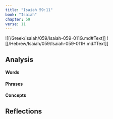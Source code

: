 ```yaml
---
title: "Isaiah 59:11"
book: "Isaiah"
chapter: 59
verse: 11
---
```

![[/Greek/Isaiah/059/Isaiah-059-011G.md#Text]]
![[/Hebrew/Isaiah/059/Isaiah-059-011H.md#Text]]

## Analysis

#### Words

#### Phrases

#### Concepts

## Reflections
